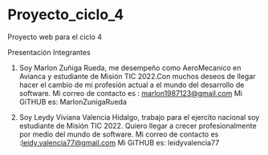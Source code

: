 # Proyecto_ciclo_4
Proyecto web para  el ciclo 4

Presentación Integrantes 

1) Soy Marlon Zuñiga Rueda, me desempeño como AeroMecanico en Avianca y estudiante de Misión TIC 2022.Con muchos deseos de llegar hacer el cambio de mi profesión actual a el mundo del desarrollo de software. 
Mi correo de contacto es : marlon1987123@gmail.com
Mi GiTHUB es: MarlonZunigaRueda

2) Soy Leydy Viviana Valencia Hidalgo, trabajo para el ejercito nacional soy  estudiante de Misión TIC 2022. Quiero llegar a crecer profesionalmente por medio del mundo de software.
Mi correo de contacto es :leidy.valencia77@gmail.com
Mi GiTHUB es: leidyvalencia77
